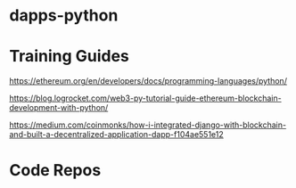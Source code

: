 # dapps-python

# Training Guides
https://ethereum.org/en/developers/docs/programming-languages/python/

https://blog.logrocket.com/web3-py-tutorial-guide-ethereum-blockchain-development-with-python/

https://medium.com/coinmonks/how-i-integrated-django-with-blockchain-and-built-a-decentralized-application-dapp-f104ae551e12

# Code Repos
